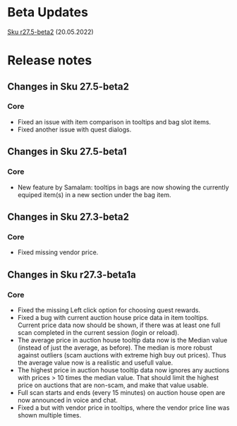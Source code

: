 # Beta Updates

[Sku r27.5-beta2](https://github.com/Duugu/Sku/releases/download/r27.5-beta2/Sku-r27.5-beta2-bcc.zip) (20.05.2022)<br>

# Release notes

## Changes in Sku 27.5-beta2

### Core
- Fixed an issue with item comparison in tooltips and bag slot items.
- Fixed another issue with quest dialogs.

## Changes in Sku 27.5-beta1
	
### Core
- New feature by Samalam: tooltips in bags are now showing the currently equiped item(s) in a new section under the bag item.

## Changes in Sku 27.3-beta2

### Core
- Fixed missing vendor price.
    
## Changes in Sku r27.3-beta1a

### Core
- Fixed the missing Left click option for choosing quest rewards.
- Fixed a bug with current auction house price data in item tooltips. Current price data now should be shown, if there was at least one full scan completed in the current session (login or reload).
- The average price in auction house tooltip data now is the Median value (instead of just the average, as before). The median is more robust against outliers (scam auctions with extreme high buy out prices). Thus the average value now is a realistic and usefull value.
- The highest price in auction house tooltip data now ignores any auctions with prices > 10 times the median value. That should limit the highest price on auctions that are non-scam, and make that value usable.
- Full scan starts and ends (every 15 minutes) on auction house open are now announced in voice and chat.
- Fixed a but with vendor price in tooltips, where the vendor price line was shown multiple times.
